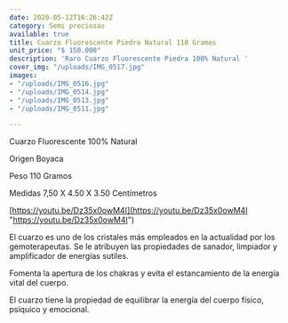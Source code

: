 ```yaml
---
date: 2020-05-12T16:26:42Z
category: Semi preciosas
available: true
title: Cuarzo Fluorescente Piedra Natural 110 Gramos
unit_price: "$ 150.000"
description: 'Raro Cuarzo Fluorescente Piedra 100% Natural '
cover_img: "/uploads/IMG_0517.jpg"
images:
- "/uploads/IMG_0516.jpg"
- "/uploads/IMG_0514.jpg"
- "/uploads/IMG_0513.jpg"
- "/uploads/IMG_0511.jpg"

---
```

Cuarzo Fluorescente 100% Natural

Origen Boyaca

Peso 110 Gramos

Medidas 7,50 X 4.50 X 3.50 Centímetros

[https://youtu.be/Dz35x0owM4I](https://youtu.be/Dz35x0owM4I "https://youtu.be/Dz35x0owM4I")

El cuarzo es uno de los cristales más empleados en la actualidad por los gemoterapeutas. Se le atribuyen las propiedades de sanador, limpiador y amplificador de energías sutiles.

Fomenta la apertura de los chakras y evita el estancamiento de la energía vital del cuerpo.

El cuarzo tiene la propiedad de equilibrar la energía del cuerpo físico, psíquico y emocional.